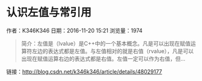 # 认识左值与常引用
作者：K346K346
日期：2016-11-20 15:21
浏览量：1974
> 简介：左值是（lvalue）是C++中的一个基本概念。凡是可以出现在赋值运算符左边的表达式都是左值。与左值相对的就是右值（rvalue），凡是可以出现在赋值运算右边的表达式都是右值。左值一定可以作为右值，但...

 链接：http://blog.csdn.net/k346k346/article/details/48029177
